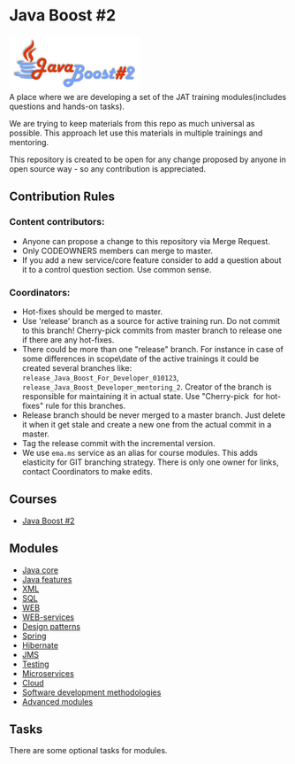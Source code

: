 # Java Boost #2
<img src="materials/images/java_boost_2_100.png" alt="Java Boost 2 logo">

<br>
A place where we are developing a set of the JAT training modules(includes questions and hands-on tasks).

We are trying to keep materials from this repo as much universal as possible. This approach let use this materials in multiple trainings and mentoring.

This repository is created to be open for any change proposed by anyone in open source way - so any contribution is appreciated.

## Contribution Rules

### Content contributors:
- Anyone can propose a change to this repository via Merge Request.
- Only CODEOWNERS members can merge to master.
- If you add a new service/core feature consider to add a question about it to a control question section. Use common sense.

### Coordinators:
- Hot-fixes should be merged to master.
- Use 'release' branch as a source for active training run. Do not commit to this branch! Cherry-pick commits from master branch to release one if there are any hot-fixes.
- There could be more than one "release" branch. For instance in case of some differences in scope\date of the active trainings it could be created several branches like: `release_Java_Boost_For_Developer_010123`, `release_Java_Boost_Developer_mentoring_2`. Creator of the branch is responsible for maintaining it in actual state. Use "Cherry-pick  for hot-fixes" rule for this branches.
- Release branch should be never merged to a master branch. Just delete it when it get stale and create a new one from the actual commit in a master.
- Tag the release commit with the incremental version.
- We use `ema.ms` service as an alias for course modules. This adds elasticity for GIT branching strategy.
  There is only one owner for links, contact Coordinators to make edits.

## Courses

- [Java Boost #2](courses/Java_Advanced_Training/README.md)

## Modules

- [Java core](courses/Java_Advanced_Training/core/README.md)
- [Java features](courses/Java_Advanced_Training/features/README.md)
- [XML](courses/Java_Advanced_Training/xml/README.md)
- [SQL](courses/Java_Advanced_Training/sql/README.md)
- [WEB](courses/Java_Advanced_Training/web/README.md)
- [WEB-services](courses/Java_Advanced_Training/web_service/README.md)
- [Design patterns](courses/Java_Advanced_Training/design_pattern/README.md)
- [Spring](courses/Java_Advanced_Training/spring/README.md)
- [Hibernate](courses/Java_Advanced_Training/hibernate/README.md)
- [JMS](courses/Java_Advanced_Training/jms/README.md)
- [Testing](courses/Java_Advanced_Training/testing/README.md)
- [Microservices](courses/Java_Advanced_Training/ms/README.md)
- [Cloud](courses/Java_Advanced_Training/cloud/README.md)
- [Software development methodologies](courses/Java_Advanced_Training/methodology/README.md)
- [Advanced modules](courses/Java_Advanced_Training/advanced/README.md)

## Tasks
There are some optional tasks for modules. 